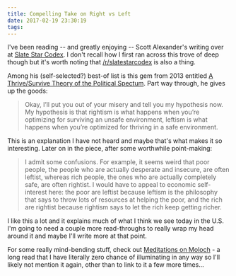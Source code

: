 ```yaml
---
title: Compelling Take on Right vs Left
date: 2017-02-19 23:30:19
tags:
---
```


I've been reading -- and greatly enjoying -- Scott Alexander's writing over at [Slate
Star Codex](http://slatestarcodex.com). I don't recall how I first ran across this trove of deep though but it's worth noting that [/r/slatestarcodex](https://www.reddit.com/r/slatestarcodex/) is also a thing.

Among his (self-selected?) best-of list is this gem from 2013 entitled [A Thrive/Survive Theory of the Political Spectum](http://slatestarcodex.com/2013/03/04/a-thrivesurvive-theory-of-the-political-spectrum/). Part way through, he gives up the goods:

> Okay, I’ll put you out of your misery and tell you my hypothesis now. My hypothesis is that rightism is what happens when you’re optimizing for surviving an unsafe environment, leftism is what happens when you’re optimized for thriving in a safe environment.

This is an explanation I have not heard and maybe that's what makes it so interesting. Later on in the piece, after some worthwhile point-making:

> I admit some confusions. For example, it seems weird that poor people, the people who are actually desperate and insecure, are often leftist, whereas rich people, the ones who are actually completely safe, are often rightist. I would have to appeal to economic self-interest here: the poor are leftist because leftism is the philosophy that says to throw lots of resources at helping the poor, and the rich are rightist because rightism says to let the rich keep getting richer.

I like this a lot and it explains much of what I think we see today in the U.S. I'm going to need a couple more read-throughs to really wrap my head around it and maybe I'll write more at that point.

For some really mind-bending stuff, check out [Meditations on Moloch](http://slatestarcodex.com/2014/07/30/meditations-on-moloch/) - a long read that I have literally zero chance of illuminating in any way so I'll likely not mention it again, other than to link to it a few more times...
